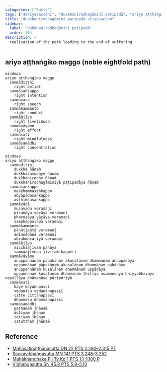 ```yaml
---
categories: ["Sutta"]
tags: ["4ariyasaccāni", "dukkhanirodhagāminī paṭipadā", "ariyo aṭṭhaṅgiko maggo"]
title: "dukkhanirodhagāminī paṭipadā ariyasaccaṁ"
sidebar:
  label: "dukkhanirodhagāminī paṭipadā"
  order: 104
description: >
  realisation of the path leading to the end of suffering
---
```


## ariyo aṭṭhaṅgiko maggo (noble eightfold path)

```mermaid
mindmap
ariyo aṭṭhaṅgiko maggo
  sammādiṭṭhi
    right belief
  sammāsaṅkappo
    right intention
  sammāvācā
    right speech
  sammākammanto
    right conduct
  sammāājīvo
    right livelihood
  sammāvāyāmo
    right effort
  sammāsati
    right mindfulness
  sammāsamādhi
    right concentration
```

```mermaid
mindmap
ariyo aṭṭhaṅgiko maggo
  sammādiṭṭhi
    dukkhe ñāṇaṁ
    dukkhasamudaye ñāṇaṁ
    dukkhanirodhe ñāṇaṁ
    dukkhanirodhagāminiyā paṭipadāya ñāṇaṁ
  sammāsaṅkappo
    nekkhammasaṅkappo
    abyāpādasaṅkappo
    avihiṁsāsaṅkappo
  sammāvācā
    musāvādā veramaṇī
    pisuṇāya vācāya veramaṇī
    pharusāya vācāya veramaṇī
    samphappalāpā veramaṇī
  sammākammanto
    pāṇātipātā veramaṇī
    adinnādānā veramaṇī
    abrahmacariyā veramaṇī
  sammāājīvo
    micchāājīvaṁ pahāya
    sammāājīvena jīvitaṁ kappeti
  sammāvāyāmo
    anuppannānaṁ pāpakānaṁ akusalānaṁ dhammānaṁ anuppādāya
    uppannānaṁ pāpakānaṁ akusalānaṁ dhammānaṁ pahānāya
    anuppannānaṁ kusalānaṁ dhammānaṁ uppādāya
    uppannānaṁ kusalānaṁ dhammānaṁ ṭhitiyā asammosāya bhiyyobhāvāya vepullāya bhāvanāya pāripūriyā
  sammāsati
    kāye kāyānupassī
    vedanāsu vedanānupassī
    citte cittānupassī
    dhammesu dhammānupassī
  sammāsamādhi
    paṭhamaṁ jhānaṁ
    dutiyaṁ jhānaṁ
    tatiyaṁ jhānaṁ
    catutthaṁ jhānaṁ
```

## Reference

- [Mahāsatipaṭṭhānasutta DN 22 PTS 2.290–2.315 PT](https://suttacentral.net/dn22)
- [Saccavibhaṅgasutta MN 141 PTS 3.248–3.252](https://suttacentral.net/mn141)
- [Mahākhandhaka Pli Tv Kd 1 PTS 1.1–1.100 P](https://suttacentral.net/pli-tv-kd1)
- [Vibhaṅgasutta SN 45.8 PTS 5.9–5.10](https://suttacentral.net/sn45.8)
